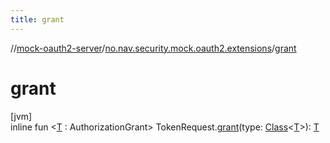 ```yaml
---
title: grant
---
```

//[mock-oauth2-server](../../index.html)/[no.nav.security.mock.oauth2.extensions](index.html)/[grant](grant.html)



# grant



[jvm]\
inline fun &lt;[T](grant.html) : AuthorizationGrant&gt; TokenRequest.[grant](grant.html)(type: [Class](https://docs.oracle.com/javase/8/docs/api/java/lang/Class.html)&lt;[T](grant.html)&gt;): [T](grant.html)




